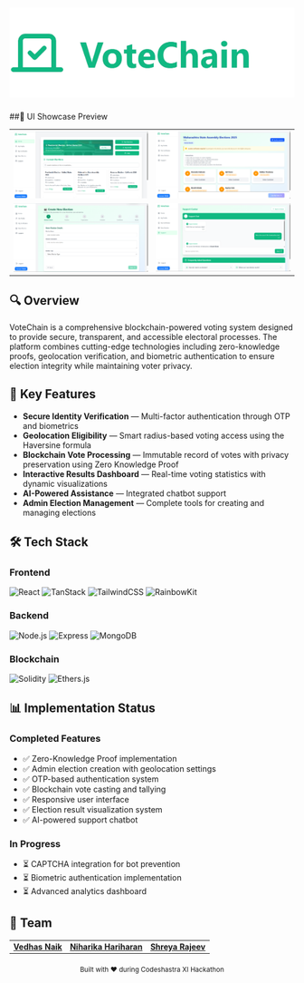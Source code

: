 <h1 align="left" style="margin-left: 0;">
  <img src="https://github.com/NaikVedhas/VoteChain/blob/main/Frontend/public/1.png?raw=true" alt="VoteChain Logo" style="margin-left: 0;" />
</h1>

##📱 UI Showcase Preview

<table align="center">
  <tr>
    <td align="center">
      <img src="https://github.com/NaikVedhas/VoteChain/blob/main/Frontend/public/2.png?raw=true" alt="VoteChain Screenshot 1" width="400"/>
    </td>
    <td align="center">
      <img src="https://github.com/NaikVedhas/VoteChain/blob/main/Frontend/public/5.png?raw=true" alt="VoteChain Screenshot 2" width="400"/>
    </td>
  </tr>
  <tr>
    <td align="center">
      <img src="https://github.com/NaikVedhas/VoteChain/blob/main/Frontend/public/3.png?raw=true" alt="VoteChain Screenshot 3" width="400"/>
    </td>
    <td align="center">
      <img src="https://github.com/NaikVedhas/VoteChain/blob/main/Frontend/public/4.png?raw=true" alt="VoteChain Screenshot 4" width="400"/>
    </td>
  </tr>
</table>

## 🔍 Overview
VoteChain is a comprehensive blockchain-powered voting system designed to provide secure, transparent, and accessible electoral processes. The platform combines cutting-edge technologies including zero-knowledge proofs, geolocation verification, and biometric authentication to ensure election integrity while maintaining voter privacy.

## 🔐 Key Features
- **Secure Identity Verification** — Multi-factor authentication through OTP and biometrics
- **Geolocation Eligibility** — Smart radius-based voting access using the Haversine formula
- **Blockchain Vote Processing** — Immutable record of votes with privacy preservation using Zero Knowledge Proof
- **Interactive Results Dashboard** — Real-time voting statistics with dynamic visualizations
- **AI-Powered Assistance** — Integrated chatbot support
- **Admin Election Management** — Complete tools for creating and managing elections

## 🛠️ Tech Stack
### Frontend
<p>
  <img src="https://img.shields.io/badge/React-20232A?style=for-the-badge&logo=react&logoColor=61DAFB" alt="React" />
  <img src="https://img.shields.io/badge/TanStack_Query-FF4154?style=for-the-badge&logo=react-query&logoColor=white" alt="TanStack" />
  <img src="https://img.shields.io/badge/TailwindCSS-38B2AC?style=for-the-badge&logo=tailwind-css&logoColor=white" alt="TailwindCSS" />
  <img src="https://img.shields.io/badge/RainbowKit-8B5CF6?style=for-the-badge" alt="RainbowKit" />
</p>

### Backend
<p>
  <img src="https://img.shields.io/badge/Node.js-339933?style=for-the-badge&logo=nodedotjs&logoColor=white" alt="Node.js" />
  <img src="https://img.shields.io/badge/Express-000000?style=for-the-badge&logo=express&logoColor=white" alt="Express" />
  <img src="https://img.shields.io/badge/MongoDB-4EA94B?style=for-the-badge&logo=mongodb&logoColor=white" alt="MongoDB" />
</p>

### Blockchain
<p>
  <img src="https://img.shields.io/badge/Solidity-363636?style=for-the-badge&logo=solidity&logoColor=white" alt="Solidity" />
  <img src="https://img.shields.io/badge/ethers.js-3C3C3D?style=for-the-badge&logo=ethereum&logoColor=white" alt="Ethers.js" />
</p>

## 📊 Implementation Status
### Completed Features
- ✅ Zero-Knowledge Proof implementation
- ✅ Admin election creation with geolocation settings
- ✅ OTP-based authentication system
- ✅ Blockchain vote casting and tallying
- ✅ Responsive user interface
- ✅ Election result visualization system
- ✅ AI-powered support chatbot

### In Progress
- ⏳ CAPTCHA integration for bot prevention
- ⏳ Biometric authentication implementation
- ⏳ Advanced analytics dashboard

## 👥 Team
<div align="center">
  <table>
    <tr>
      <td align="center">
        <a href="https://github.com/NaikVedhas">
          <b>Vedhas Naik</b>
        </a>
      </td>
      <td align="center">
        <a href="https://github.com/niharikah005">
          <b>Niharika Hariharan</b>
        </a>
      </td>
      <td align="center">
        <a href="https://github.com/ShreyaR2">
          <b>Shreya Rajeev</b>
        </a>
      </td>
    </tr>
  </table>
</div>

<p align="center">
  <sub>Built with ❤️ during Codeshastra XI Hackathon</sub>
</p>
